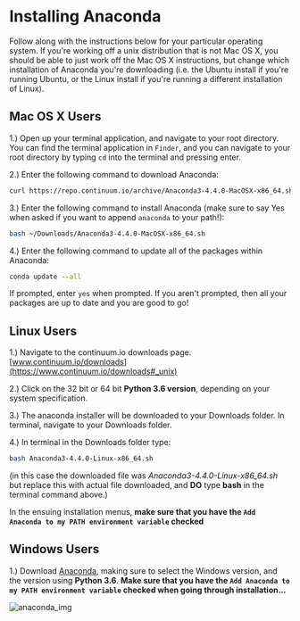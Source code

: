# Installing Anaconda

Follow along with the instructions below for your particular operating
system. If you're working off a unix distribution that is not Mac OS X,
you should be able to just work off the Mac OS X instructions, but change
which installation of Anaconda you're downloading (i.e. the Ubuntu install
if you're running Ubuntu, or the Linux install if you're running a different
installation of Linux).

## Mac OS X Users

1.) Open up your terminal application, and navigate to your root directory.
You can find the terminal application in `Finder`, and you can navigate to
your root directory by typing `cd` into the terminal and pressing enter.

2.) Enter the following command to download Anaconda:

```bash
curl https://repo.continuum.io/archive/Anaconda3-4.4.0-MacOSX-x86_64.sh -o ~/Downloads/Anaconda3-4.4.0-MacOSX-x86_64.sh
```

3.) Enter the following command to install Anaconda (make sure to say Yes when asked if you want to append `anaconda` to your path!):

```bash
bash ~/Downloads/Anaconda3-4.4.0-MacOSX-x86_64.sh
```

4.) Enter the following command to update all of the packages within Anaconda:

```bash
conda update --all
```

If prompted, enter `yes` when prompted. If you aren't prompted, then
all your packages are up to date and you are good to go!


## Linux Users
1.) Navigate to the continuum.io downloads page.
[www.continuum.io/downloads](https://www.continuum.io/downloads#_unix)

2.) Click on the 32 bit or 64 bit **Python 3.6 version**, depending on
your system specification.

3.) The anaconda installer will be downloaded to your Downloads folder.
In terminal, navigate to your Downloads folder.

4.) In terminal in the Downloads folder type:
```bash
bash Anaconda3-4.4.0-Linux-x86_64.sh
```
(in this case the downloaded file was *Anaconda3-4.4.0-Linux-x86_64.sh*
but replace this with actual file downloaded, and **DO** type **bash**
in the terminal command above.)

In the ensuing installation menus, **make sure that you
have the `Add Anaconda to my PATH environment variable` checked**

## Windows Users

1.) Download [Anaconda][Anaconda], making sure to select the Windows
version, and the version using **Python 3.6**. **Make sure that you
have the `Add Anaconda to my PATH environment variable` checked when going
through installation...**

![anaconda_img](readme_imgs/anaconda.JPG)

[Anaconda]:http://docs.continuum.io/anaconda/install#windows-install
